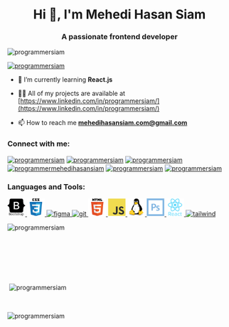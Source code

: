 <h1 align="center">Hi 👋, I'm Mehedi Hasan Siam</h1>
<h3 align="center">A passionate frontend developer</h3>

<p align="left"> <img src="https://komarev.com/ghpvc/?username=programmersiam&label=Profile%20views&color=0e75b6&style=flat" alt="programmersiam" /> </p>

<p align="left"> <a href="https://twitter.com/programmersiam" target="blank"><img src="https://img.shields.io/twitter/follow/programmersiam?logo=twitter&style=for-the-badge" alt="programmersiam" /></a> </p>

- 🌱 I’m currently learning **React.js**

- 👨‍💻 All of my projects are available at [https://www.linkedin.com/in/programmersiam/](https://www.linkedin.com/in/programmersiam/)

- 📫 How to reach me **mehedihasansiam.com@gmail.com**

<h3 align="left">Connect with me:</h3>
<p align="left">
<a href="https://codepen.io/programmersiam" target="blank"><img align="center" src="https://raw.githubusercontent.com/rahuldkjain/github-profile-readme-generator/master/src/images/icons/Social/codepen.svg" alt="programmersiam" height="30" width="40" /></a>
<a href="https://twitter.com/programmersiam" target="blank"><img align="center" src="https://raw.githubusercontent.com/rahuldkjain/github-profile-readme-generator/master/src/images/icons/Social/twitter.svg" alt="programmersiam" height="30" width="40" /></a>
<a href="https://linkedin.com/in/programmersiam" target="blank"><img align="center" src="https://raw.githubusercontent.com/rahuldkjain/github-profile-readme-generator/master/src/images/icons/Social/linked-in-alt.svg" alt="programmersiam" height="30" width="40" /></a>
<a href="https://fb.com/programmermehedihasansiam" target="blank"><img align="center" src="https://raw.githubusercontent.com/rahuldkjain/github-profile-readme-generator/master/src/images/icons/Social/facebook.svg" alt="programmermehedihasansiam" height="30" width="40" /></a>
<a href="https://instagram.com/programmersiam" target="blank"><img align="center" src="https://raw.githubusercontent.com/rahuldkjain/github-profile-readme-generator/master/src/images/icons/Social/instagram.svg" alt="programmersiam" height="30" width="40" /></a>
<a href="https://www.leetcode.com/programmersiam" target="blank"><img align="center" src="https://raw.githubusercontent.com/rahuldkjain/github-profile-readme-generator/master/src/images/icons/Social/leet-code.svg" alt="programmersiam" height="30" width="40" /></a>
</p>

<h3 align="left">Languages and Tools:</h3>
<p align="left"> <a href="https://getbootstrap.com" target="_blank" rel="noreferrer"> <img src="https://raw.githubusercontent.com/devicons/devicon/master/icons/bootstrap/bootstrap-plain-wordmark.svg" alt="bootstrap" width="40" height="40"/> </a> <a href="https://www.w3schools.com/css/" target="_blank" rel="noreferrer"> <img src="https://raw.githubusercontent.com/devicons/devicon/master/icons/css3/css3-original-wordmark.svg" alt="css3" width="40" height="40"/> </a> <a href="https://www.figma.com/" target="_blank" rel="noreferrer"> <img src="https://www.vectorlogo.zone/logos/figma/figma-icon.svg" alt="figma" width="40" height="40"/> </a> <a href="https://git-scm.com/" target="_blank" rel="noreferrer"> <img src="https://www.vectorlogo.zone/logos/git-scm/git-scm-icon.svg" alt="git" width="40" height="40"/> </a> <a href="https://www.w3.org/html/" target="_blank" rel="noreferrer"> <img src="https://raw.githubusercontent.com/devicons/devicon/master/icons/html5/html5-original-wordmark.svg" alt="html5" width="40" height="40"/> </a> <a href="https://developer.mozilla.org/en-US/docs/Web/JavaScript" target="_blank" rel="noreferrer"> <img src="https://raw.githubusercontent.com/devicons/devicon/master/icons/javascript/javascript-original.svg" alt="javascript" width="40" height="40"/> </a> <a href="https://www.linux.org/" target="_blank" rel="noreferrer"> <img src="https://raw.githubusercontent.com/devicons/devicon/master/icons/linux/linux-original.svg" alt="linux" width="40" height="40"/> </a> <a href="https://www.photoshop.com/en" target="_blank" rel="noreferrer"> <img src="https://raw.githubusercontent.com/devicons/devicon/master/icons/photoshop/photoshop-line.svg" alt="photoshop" width="40" height="40"/> </a> <a href="https://reactjs.org/" target="_blank" rel="noreferrer"> <img src="https://raw.githubusercontent.com/devicons/devicon/master/icons/react/react-original-wordmark.svg" alt="react" width="40" height="40"/> </a> <a href="https://tailwindcss.com/" target="_blank" rel="noreferrer"> <img src="https://www.vectorlogo.zone/logos/tailwindcss/tailwindcss-icon.svg" alt="tailwind" width="40" height="40"/> </a> </p>



<p><img align="left" src="https://github-readme-stats.vercel.app/api/top-langs?username=programmersiam&show_icons=true&locale=en&layout=compact" alt="programmersiam" /></p>



<br>
<br>
<br>
<br>
<br>
<br>
<br>


<p>&nbsp;<img align="center" src="https://github-readme-stats.vercel.app/api?username=programmersiam&show_icons=true&locale=en" alt="programmersiam" /></p>

<br>
<p><img align="center" src="https://github-readme-streak-stats.herokuapp.com/?user=programmersiam&" alt="programmersiam" /></p>
